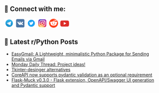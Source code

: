 ## 🔎 Connect with me:
[<img src="https://github.com/bullbesh/bullbesh/blob/main/images/Telegram.png" width="32" height="32" />](https://t.me/bullbesh)
[<img src="https://github.com/bullbesh/bullbesh/blob/main/images/VK.png" width="32" height="32" />](https://vk.com/bullbesh)
[<img src="https://github.com/bullbesh/bullbesh/blob/main/images/Twitter.png" width="32" height="32" />](https://twitter.com/bullbesh1)
[<img src="https://github.com/bullbesh/bullbesh/blob/main/images/Instagram.png" width="32" height="32" />](https://www.instagram.com/bullbesh)
[<img src="https://github.com/bullbesh/bullbesh/blob/main/images/Reddit.png" width="32" height="32" />](https://www.reddit.com/user/bullbesh)
[<img src="https://github.com/bullbesh/bullbesh/blob/main/images/YouTube.png" width="32" height="32" />](https://www.youtube.com/channel/UCtfjRs6uzgq5mfm8S06WTcg)

## 📕 Latest r/Python Posts
<!-- BLOG-POST-LIST:START -->
- [EasyGmail: A Lightweight, minimalistic Python Package for Sending Emails via Gmail](https://www.reddit.com/r/Python/comments/1adk1fp/easygmail_a_lightweight_minimalistic_python/)
- [Monday Daily Thread: Project ideas!](https://www.reddit.com/r/Python/comments/1adh77h/monday_daily_thread_project_ideas/)
- [Tkinter-desinger alternatives](https://www.reddit.com/r/Python/comments/1adghgw/tkinterdesinger_alternatives/)
- [CoreAPI now supports pydantic validation as an optional requirement](https://www.reddit.com/r/Python/comments/1adb20a/coreapi_now_supports_pydantic_validation_as_an/)
- [Flask-Muck v0.3.0 - Flask extension, OpenAPI/Swagger UI generation and Pydantic support](https://www.reddit.com/r/Python/comments/1ad7z6c/flaskmuck_v030_flask_extension_openapiswagger_ui/)
<!-- BLOG-POST-LIST:END -->
